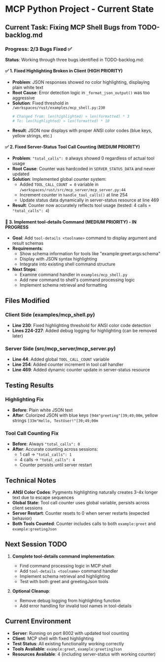 # MCP Python Project - Current State

## Current Task: Fixing MCP Shell Bugs from TODO-backlog.md

### Progress: 2/3 Bugs Fixed ✅

**Status**: Working through three bugs identified in TODO-backlog.md:

#### ✅ 1. Fixed Highlighting Broken in Client (HIGH PRIORITY)
- **Problem**: JSON responses showed no color highlighting, displaying plain white text
- **Root Cause**: Error detection logic in `_format_json_output()` was too aggressive
- **Solution**: Fixed threshold in `/workspaces/rust/examples/mcp_shell.py:230`
  ```python
  # Changed from: len(highlighted) > len(formatted) * 3
  # To: len(highlighted) > len(formatted) * 10
  ```
- **Result**: JSON now displays with proper ANSI color codes (blue keys, yellow strings, etc.)

#### ✅ 2. Fixed Server-Status Tool Call Counting (MEDIUM PRIORITY) 
- **Problem**: `"total_calls": 0` always showed 0 regardless of actual tool usage
- **Root Cause**: Counter was hardcoded in `SERVER_STATUS_DATA` and never updated
- **Solution**: Implemented global counter system:
  - Added `TOOL_CALL_COUNT = 0` variable in `/workspaces/rust/src/mcp_server/mcp_server.py:44`
  - Increment counter in `handle_tool_calls()` at line 254
  - Update status data dynamically in server-status resource at line 469
- **Result**: Counter now accurately reflects tool usage (tested: 4 calls = `"total_calls": 4`)

#### 🔄 3. Implement tool-details Command (MEDIUM PRIORITY) - IN PROGRESS
- **Goal**: Add `tool-details <toolname>` command to display argument and result schemas
- **Requirements**: 
  - Show schema information for tools like "example:greet:args:schema"
  - Display with JSON syntax highlighting
  - Integrate into existing shell command structure
- **Next Steps**: 
  - Examine command handler in `examples/mcp_shell.py`
  - Add new command to shell's command processing logic
  - Implement schema retrieval and formatting

## Files Modified

### Client Side (examples/mcp_shell.py)
- **Line 230**: Fixed highlighting threshold for ANSI color code detection
- **Lines 224-227**: Added debug logging for highlighting (can be removed later)

### Server Side (src/mcp_server/mcp_server.py)
- **Line 44**: Added global `TOOL_CALL_COUNT` variable
- **Line 254**: Added counter increment in tool call handler 
- **Line 469**: Added dynamic counter update in server-status resource

## Testing Results

### Highlighting Fix
- **Before**: Plain white JSON text
- **After**: Colorized JSON with blue keys `[94m"greeting"[39;49;00m`, yellow strings `[33m"Hello, TestUser!"[39;49;00m`

### Tool Call Counting Fix  
- **Before**: Always `"total_calls": 0`
- **After**: Accurate counting across sessions:
  - 1 call → `"total_calls": 1`
  - 4 calls → `"total_calls": 4`
  - Counter persists until server restart

## Technical Notes

- **ANSI Color Codes**: Pygments highlighting naturally creates 3-4x longer text due to escape sequences
- **Global State**: Tool call counter uses global variable, persists across client sessions
- **Server Restart**: Counter resets to 0 when server restarts (expected behavior)
- **Both Tools Counted**: Counter includes calls to both `example:greet` and `example:greetingJson`

## Next Session TODO

1. **Complete tool-details command implementation**:
   - Find command processing logic in MCP shell
   - Add `tool-details <toolname>` command handler
   - Implement schema retrieval and highlighting
   - Test with both greet and greetingJson tools

2. **Optional Cleanup**:
   - Remove debug logging from highlighting function
   - Add error handling for invalid tool names in tool-details

## Current Environment

- **Server**: Running on port 8002 with updated tool counting
- **Client**: MCP shell with fixed highlighting 
- **Test Status**: All existing functionality working correctly
- **Tools Available**: `example:greet`, `example:greetingJson`
- **Resources Available**: 4 (including server-status with working counter)